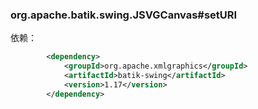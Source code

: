 ### org.apache.batik.swing.JSVGCanvas#setURI
依赖：
```xml
        <dependency>
            <groupId>org.apache.xmlgraphics</groupId>
            <artifactId>batik-swing</artifactId>
            <version>1.17</version>
        </dependency>
```
